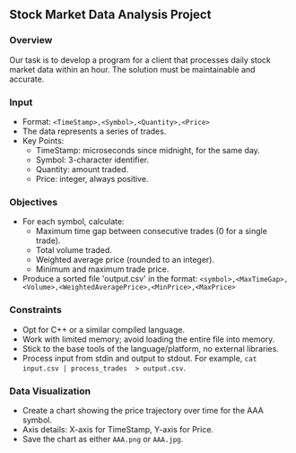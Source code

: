 ## Stock Market Data Analysis Project

### Overview

Our task is to develop a program for a client that processes daily stock market data within an hour. The solution must be maintainable and accurate.

### Input

- Format: `<TimeStamp>,<Symbol>,<Quantity>,<Price>`
- The data represents a series of trades.
- Key Points:
  - TimeStamp: microseconds since midnight, for the same day.
  - Symbol: 3-character identifier.
  - Quantity: amount traded.
  - Price: integer, always positive.

### Objectives

- For each symbol, calculate:
  - Maximum time gap between consecutive trades (0 for a single trade).
  - Total volume traded.
  - Weighted average price (rounded to an integer).
  - Minimum and maximum trade price.
- Produce a sorted file 'output.csv' in the format: `<symbol>,<MaxTimeGap>,<Volume>,<WeightedAveragePrice>,<MinPrice>,<MaxPrice>`

### Constraints

- Opt for C++ or a similar compiled language.
- Work with limited memory; avoid loading the entire file into memory.
- Stick to the base tools of the language/platform, no external libraries.
- Process input from stdin and output to stdout. For example, `cat input.csv | process_trades  > output.csv`.

### Data Visualization

- Create a chart showing the price trajectory over time for the AAA symbol.
- Axis details: X-axis for TimeStamp, Y-axis for Price.
- Save the chart as either `AAA.png` or `AAA.jpg`.
